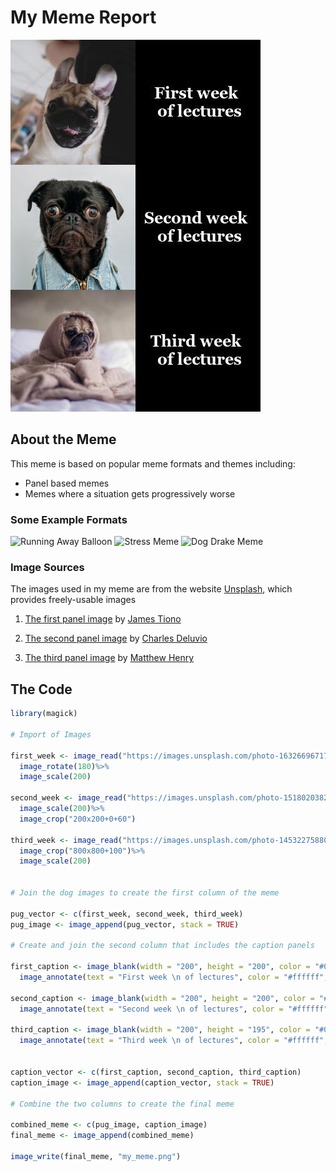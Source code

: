 # My Meme Report

![my_meme](my_meme.png)

## About the Meme
This meme is based on popular meme formats and themes including:
- Panel based memes
- Memes where a situation gets progressively worse

### Some Example Formats
![Running Away Balloon](https://www.meme-arsenal.com/memes/28b09512dcf0befffe93f1122a59f5ef.jpg)
![Stress Meme](https://preview.redd.it/fm6m83jlivm81.jpg?width=314&format=pjpg&auto=webp&s=a9530ffbc50550df55a955fa812df538d7d01ef9)
![Dog Drake Meme](https://i.redd.it/apoxc0itrhr71.png)

### Image Sources
The images used in my meme are from the website [Unsplash](https://unsplash.com/), which provides freely-usable images
1. [The first panel image](https://unsplash.com/photos/tnqOVFEskW8) by [James Tiono](https://unsplash.com/@jamestiono?utm_source=unsplash&utm_medium=referral&utm_content=creditCopyText)
  
2. [The second panel image](https://unsplash.com/photos/K4mSJ7kc0As) by [Charles Deluvio](https://unsplash.com/@charlesdeluvio?utm_source=unsplash&utm_medium=referral&utm_content=creditCopyText)
3. [The third panel image]() by [Matthew Henry](https://unsplash.com/@matthewhenry?utm_source=unsplash&utm_medium=referral&utm_content=creditCopyText)


## The Code

```r
library(magick)

# Import of Images

first_week <- image_read("https://images.unsplash.com/photo-1632669671776-cefd05baca87?ixlib=rb-1.2.1&ixid=MnwxMjA3fDB8MHxwaG90by1wYWdlfHx8fGVufDB8fHx8&auto=format&fit=crop&w=880&q=80")%>%
  image_rotate(180)%>%
  image_scale(200)

second_week <- image_read("https://images.unsplash.com/photo-1518020382113-a7e8fc38eac9?ixlib=rb-1.2.1&ixid=MnwxMjA3fDB8MHxwaG90by1wYWdlfHx8fGVufDB8fHx8&auto=format&fit=crop&w=717&q=80")%>%
  image_scale(200)%>%
  image_crop("200x200+0+60")

third_week <- image_read("https://images.unsplash.com/photo-1453227588063-bb302b62f50b?ixlib=rb-1.2.1&ixid=MnwxMjA3fDB8MHxwaG90by1wYWdlfHx8fGVufDB8fHx8&auto=format&fit=crop&w=1170&q=80")%>%
  image_crop("800x800+100")%>%
  image_scale(200)


# Join the dog images to create the first column of the meme

pug_vector <- c(first_week, second_week, third_week)
pug_image <- image_append(pug_vector, stack = TRUE)

# Create and join the second column that includes the caption panels

first_caption <- image_blank(width = "200", height = "200", color = "#000000")%>%
  image_annotate(text = "First week \n of lectures", color = "#ffffff", size = 25, gravity = "Center", font = "Georgia", weight = 700)

second_caption <- image_blank(width = "200", height = "200", color = "#000000")%>%
  image_annotate(text = "Second week \n of lectures", color = "#ffffff", size = 25, gravity = "Center", font = "Georgia", weight = 700)

third_caption <- image_blank(width = "200", height = "195", color = "#000000")%>%
  image_annotate(text = "Third week \n of lectures", color = "#ffffff", size = 25, gravity = "Center", font = "Georgia", weight = 700)


caption_vector <- c(first_caption, second_caption, third_caption)
caption_image <- image_append(caption_vector, stack = TRUE)

# Combine the two columns to create the final meme

combined_meme <- c(pug_image, caption_image)
final_meme <- image_append(combined_meme)

image_write(final_meme, "my_meme.png")
```

  
  


